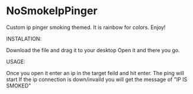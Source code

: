 # NoSmokeIpPinger
Custom ip pinger smoking themed.
It is rainbow for colors.
Enjoy!


INSTALATION:

Download the file and drag it to your desktop
Open it and there you go.


USAGE:

Once you open it enter an ip in the target feild and hit enter. 
The ping will start
If the ip connection is down/invaild you will get the message of "IP IS SMOKED"

